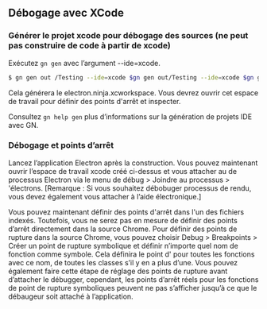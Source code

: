 ## Débogage avec XCode

### Générer le projet xcode pour débogage des sources (ne peut pas construire de code à partir de xcode)

Exécutez `gn gen` avec l’argument --ide=xcode.

```sh
$ gn gen out /Testing --ide=xcode $gn gen out/Testing --ide=xcode $gn gen out/Testing --ide=xcode $
```

Cela générera le electron.ninja.xcworkspace. Vous devrez ouvrir cet espace de travail pour définir des points d'arrêt et inspecter.

Consultez `gn help gen` plus d’informations sur la génération de projets IDE avec GN.

### Débogage et points d’arrêt

Lancez l’application Electron après la construction. Vous pouvez maintenant ouvrir l’espace de travail xcode créé ci-dessus et vous attacher au de processus Electron via le menu de débug > Joindre au processus > 'électrons. [Remarque : Si vous souhaitez débobuger processus de rendu, vous devez également vous attacher à l’aide électronique.]

Vous pouvez maintenant définir des points d'arrêt dans l'un des fichiers indexés. Toutefois, vous ne serez pas en mesure de définir des points d’arrêt directement dans la source Chrome. Pour définir des points de rupture dans la source Chrome, vous pouvez choisir Debug > Breakpoints > Créer un point de rupture symbolique et définir n’importe quel nom de fonction comme symbole. Cela définira le point d' pour toutes les fonctions avec ce nom, de toutes les classes s’il y en a plus d’une. Vous pouvez également faire cette étape de réglage des points de rupture avant d’attacher le débugger, cependant, les points d’arrêt réels pour les fonctions de point de rupture symboliques peuvent ne pas s’afficher jusqu’à ce que le débaugeur soit attaché à l’application.
